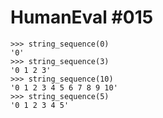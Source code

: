 # HumanEval #015

```
>>> string_sequence(0)
'0'
>>> string_sequence(3)
'0 1 2 3'
>>> string_sequence(10)
'0 1 2 3 4 5 6 7 8 9 10'
>>> string_sequence(5)
'0 1 2 3 4 5'


```

